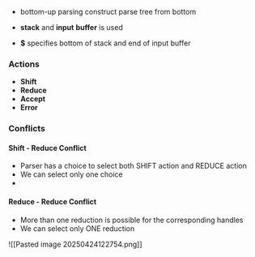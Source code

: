 - bottom-up parsing construct parse tree from bottom 

- **stack** and **input** **buffer** is used
- **$** specifies bottom of stack and end of input buffer

### Actions
- **Shift**
- **Reduce**
- **Accept**
- **Error**

### Conflicts
#### Shift - Reduce Conflict
- Parser has a choice to select both SHIFT action and REDUCE action
- We can select only one choice
- 

#### Reduce - Reduce Conflict
- More than one reduction is possible for the corresponding handles
- We can select only ONE reduction

![[Pasted image 20250424122754.png]]
